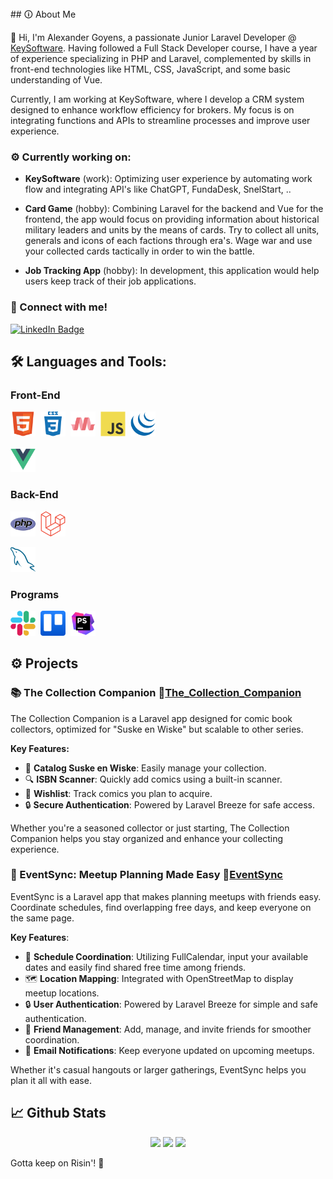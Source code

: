 <div id="header" align="center">
<!--   <img src="https://github.com/MrMojoRising777.png" width="200px" alt="Avatar" > -->
</div>
## 🛈 About Me

👋 Hi, I'm Alexander Goyens, a passionate Junior Laravel Developer @ <a href="https://keysoftware.nl" target="blank">KeySoftware</a>.
Having followed a Full Stack Developer course, I have a year of experience specializing in PHP and Laravel, complemented by skills in front-end technologies like HTML, CSS, JavaScript, and some basic understanding of Vue.

Currently, I am working at KeySoftware, where I develop a CRM system designed to enhance workflow efficiency for brokers. My focus is on integrating functions and APIs to streamline processes and improve user experience.

### ⚙️ Currently working on:
- **KeySoftware** (work): Optimizing user experience by automating work flow and integrating API's like ChatGPT, FundaDesk, SnelStart, ..

- **Card Game** (hobby): Combining Laravel for the backend and Vue for the frontend, the app would focus on providing information about historical military leaders and units by the means of cards. Try to collect all units, generals and icons of each factions through era's. Wage war and use your collected cards tactically in order to win the battle.

- **Job Tracking App** (hobby): In development, this application would help users keep track of their job applications.

### 🤝 Connect with me!
<div id="badges">
    <a href="https://www.linkedin.com/in/alexander-goyens-a0a8a2224/">
      <img src="https://img.shields.io/badge/LinkedIn-blue?style=for-the-badge&logo=linkedin&logoColor=white" alt="LinkedIn Badge"/>
    </a>
</div>
  
## :hammer_and_wrench: Languages and Tools:
### Front-End
<!-- https://github.com/devicons/devicon/tree/master/icons -->
<img src="https://github.com/devicons/devicon/blob/master/icons/html5/html5-original.svg" title="HTML5" alt="HTML" width="40" height="40"/>&nbsp;
<img src="https://github.com/devicons/devicon/blob/master/icons/css3/css3-plain-wordmark.svg"  title="CSS3" alt="CSS" width="40" height="40"/>&nbsp;
<img src="https://github.com/devicons/devicon/blob/master/icons/materializecss/materializecss-original.svg" title="MaterializeCSS" alt="MaterializeCSS" width="40" height="40"/>&nbsp;
<img src="https://github.com/devicons/devicon/blob/master/icons/javascript/javascript-original.svg" title="JavaScript" alt="JavaScript" width="40" height="40"/>&nbsp;
<img src="https://github.com/devicons/devicon/blob/master/icons/jquery/jquery-original.svg"  title="jQuery" alt="jQuery" width="40" height="40"/>&nbsp;

<img src="https://github.com/devicons/devicon/blob/master/icons/vuejs/vuejs-original.svg" title="VueJS" alt="VueJS" width="40" height="40"/>&nbsp;
### Back-End
<img src="https://github.com/devicons/devicon/blob/master/icons/php/php-original.svg"  title="PHP" alt="PHP" width="40" height="40"/>&nbsp;
<img src="https://github.com/devicons/devicon/blob/master/icons/laravel/laravel-original.svg"  title="Laravel" alt="Laravel" width="40" height="40"/>&nbsp;

<img src="https://github.com/devicons/devicon/blob/master/icons/mysql/mysql-original.svg"  title="mySQL" alt="mySQL" width="40" height="40"/>&nbsp;
### Programs
<img src="https://github.com/devicons/devicon/blob/master/icons/slack/slack-original.svg"  title="Slack" alt="Slack" width="40" height="40"/>&nbsp;
<img src="https://github.com/devicons/devicon/blob/master/icons/trello/trello-original.svg"  title="Trello" alt="Trello" width="40" height="40"/>&nbsp;
<img src="https://github.com/devicons/devicon/blob/master/icons/phpstorm/phpstorm-original.svg"  title="PhpStorm" alt="PhpStorm" width="40" height="40"/>

## ⚙️ Projects

### 📚 The Collection Companion 🔗<a href="https://github.com/MrMojoRising777/The_Collection_Companion">The_Collection_Companion</a>

The Collection Companion is a Laravel app designed for comic book collectors, optimized for "Suske en Wiske" but scalable to other series.

**Key Features:**
- 📖 **Catalog Suske en Wiske**: Easily manage your collection.
- 🔍 **ISBN Scanner**: Quickly add comics using a built-in scanner.
- 📝 **Wishlist**: Track comics you plan to acquire.
- 🔒 **Secure Authentication**: Powered by Laravel Breeze for safe access.

Whether you're a seasoned collector or just starting, The Collection Companion helps you stay organized and enhance your collecting experience.

### 📅 EventSync: Meetup Planning Made Easy 🔗<a href="https://github.com/MrMojoRising777/EventSync">EventSync</a>
EventSync is a Laravel app that makes planning meetups with friends easy. Coordinate schedules, find overlapping free days, and keep everyone on the same page.

**Key Features**:
- 📆 **Schedule Coordination**: Utilizing FullCalendar, input your available dates and easily find shared free time among friends.
- 🗺️ **Location Mapping**: Integrated with OpenStreetMap to display meetup locations.
- 🔒 **User Authentication**: Powered by Laravel Breeze for simple and safe authentication.
- 👥 **Friend Management**: Add, manage, and invite friends for smoother coordination.
- 📧 **Email Notifications**: Keep everyone updated on upcoming meetups.

Whether it's casual hangouts or larger gatherings, EventSync helps you plan it all with ease.

## 📈 Github Stats
<div align="center">
  <img height="180em" src="https://github-readme-stats.vercel.app/api?username=MrMojoRising777&show_icons=true&hide=issues,contribs&theme=radical" />
  <img height="180em" src="https://github-readme-stats.vercel.app/api/top-langs/?username=MrMojoRising777&layout=compact&theme=radical" />
  <img height="180em" src="https://github-readme-streak-stats.herokuapp.com?user=MrMojoRising777&theme=radical" /> <!-- https://github-readme-streak-stats.herokuapp.com/demo/ -->
</div>

Gotta keep on Risin'! 🚀

